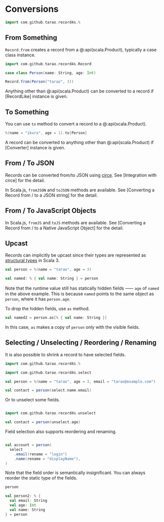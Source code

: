Conversions
===========

```scala mdoc:invisible
import com.github.tarao.record4s.%
```

From Something
--------------

`Record.from` creates a record from a @:api(scala.Product), typically a case class instance.

```scala mdoc:mline
import com.github.tarao.record4s.Record

case class Person(name: String, age: Int)

Record.from(Person("tarao", 3))
```

Anything other than @:api(scala.Product) can be converted to a record if [RecordLike]
 instance is given.

To Something
------------

You can use `to` method to convert a record to a @:api(scala.Product).

```scala mdoc:mline
%(name = "ikura", age = 1).to[Person]
```

A record can be converted to anything other than @:api(scala.Product) if [Converter]
instance is given.

From / To JSON
--------------

Records can be converted from/to JSON using [circe][].  See [Integration with circe] for the
detail.

[circe]: https://circe.github.io/circe/

In Scala.js, `fromJSON` and `toJSON` methods are available.  See [Converting a Record from
/ to a JSON string] for the detail.

From / To JavaScript Objects
----------------------------

In Scala.js, `fromJS` and `toJS` methods are available.  See [Converting a Record from / to
a Native JavaScript Object] for the detail.

Upcast
------

Records can implicitly be upcast since their types are represented as [structural types][]
in Scala 3.

```scala mdoc:mline
val person = %(name = "tarao", age = 3)

val named: % { val name: String } = person
```

Note that the runtime value still has statically hidden fields ⸺ `age` of `named` in the
above example.  This is because `named` points to the same object as `person`, where it
has `person.age`.

To drop the hidden fields, use `as` method.

```scala mdoc:mline
val named2 = person.as[% { val name: String }]
```

In this case, `as` makes a copy of `person` only with the visible fields.

[structural types]: https://docs.scala-lang.org/scala3/book/types-structural.html

Selecting / Unselecting / Reordering / Renaming
-----------------------------------------------

It is also possible to shrink a record to have selected fields.

```scala mdoc:invisible:reset
import com.github.tarao.record4s.%
```

```scala mdoc:mline
import com.github.tarao.record4s.select

val person = %(name = "tarao", age = 3, email = "tarao@example.com")

val contact = person(select.name.email)
```

Or to unselect some fields.

```scala mdoc:invisible:nest
```

```scala mdoc:mline
import com.github.tarao.record4s.unselect

val contact = person(unselect.age)
```

Field selection also supports reordering and renaming.

```scala mdoc:invisible:nest
```

```scala mdoc:mline
val account = person(
  select
    .email(rename = "login")
    .name(rename = "displayName"),
)
```

Note that the field order is semantically insignificant.  You can always reorder the
static type of the fields.

```scala mdoc:mline
person

val person2: % {
  val email: String
  val age: Int
  val name: String
} = person
```
